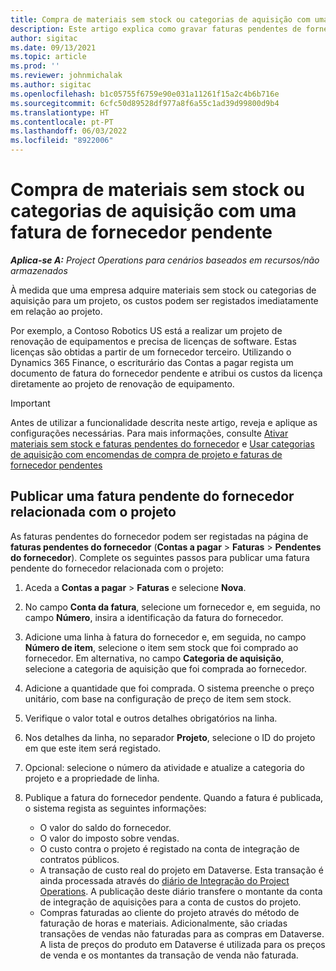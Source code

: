 ```yaml
---
title: Compra de materiais sem stock ou categorias de aquisição com uma fatura de fornecedor pendente
description: Este artigo explica como gravar faturas pendentes de fornecedores.
author: sigitac
ms.date: 09/13/2021
ms.topic: article
ms.prod: ''
ms.reviewer: johnmichalak
ms.author: sigitac
ms.openlocfilehash: b1c05755f6759e90e031a11261f15a2c4b6b716e
ms.sourcegitcommit: 6cfc50d89528df977a8f6a55c1ad39d99800d9b4
ms.translationtype: HT
ms.contentlocale: pt-PT
ms.lasthandoff: 06/03/2022
ms.locfileid: "8922006"
---
```

# <a name="purchase-non-stocked-materials-or-procurement-categories-using-a-pending-vendor-invoice"></a>Compra de materiais sem stock ou categorias de aquisição com uma fatura de fornecedor pendente

_**Aplica-se A:** Project Operations para cenários baseados em recursos/não armazenados_

À medida que uma empresa adquire materiais sem stock ou categorias de aquisição para um projeto, os custos podem ser registados imediatamente em relação ao projeto. 

Por exemplo, a Contoso Robotics US está a realizar um projeto de renovação de equipamentos e precisa de licenças de software. Estas licenças são obtidas a partir de um fornecedor terceiro.  Utilizando o Dynamics 365 Finance, o escriturário das Contas a pagar regista um documento de fatura do fornecedor pendente e atribui os custos da licença diretamente ao projeto de renovação de equipamento. 

> [!IMPORTANT]
> Antes de utilizar a funcionalidade descrita neste artigo, reveja e aplique as configurações necessárias. Para mais informações, consulte [Ativar materiais sem stock e faturas pendentes do fornecedor](configure-materials-nonstocked.md) e [Usar categorias de aquisição com encomendas de compra de projeto e faturas de fornecedor pendentes](configure-procurement-categories.md)

## <a name="post-a-project-related-pending-vendor-invoice"></a>Publicar uma fatura pendente do fornecedor relacionada com o projeto 

As faturas pendentes do fornecedor podem ser registadas na página de **faturas pendentes do fornecedor** (**Contas a pagar** > **Faturas** > **Pendentes do fornecedor**). Complete os seguintes passos para publicar uma fatura pendente do fornecedor relacionada com o projeto:

1. Aceda a **Contas a pagar** > **Faturas** e selecione **Nova**. 
1. No campo **Conta da fatura**, selecione um fornecedor e, em seguida, no campo **Número**, insira a identificação da fatura do fornecedor.
1. Adicione uma linha à fatura do fornecedor e, em seguida, no campo **Número de item**, selecione o item sem stock que foi comprado ao fornecedor. Em alternativa, no campo **Categoria de aquisição**, selecione a categoria de aquisição que foi comprada ao fornecedor.   
1. Adicione a quantidade que foi comprada. O sistema preenche o preço unitário, com base na configuração de preço de item sem stock. 
1. Verifique o valor total e outros detalhes obrigatórios na linha.
1. Nos detalhes da linha, no separador **Projeto**, selecione o ID do projeto em que este item será registado.
1. Opcional: selecione o número da atividade e atualize a categoria do projeto e a propriedade de linha.
1. Publique a fatura do fornecedor pendente. Quando a fatura é publicada, o sistema regista as seguintes informações:
    
    - O valor do saldo do fornecedor.
    - O valor do imposto sobre vendas.
    - O custo contra o projeto é registado na conta de integração de contratos públicos.
    - A transação de custo real do projeto em Dataverse.  Esta transação é ainda processada através do [diário de Integração do Project Operations](../project-accounting/project-operations-integration-journal.md). A publicação deste diário transfere o montante da conta de integração de aquisições para a conta de custos do projeto. 
    - Compras faturadas ao cliente do projeto através do método de faturação de horas e materiais. Adicionalmente, são criadas transações de vendas não faturadas para as compras em Dataverse. A lista de preços do produto em Dataverse é utilizada para os preços de venda e os montantes da transação de venda não faturada.
